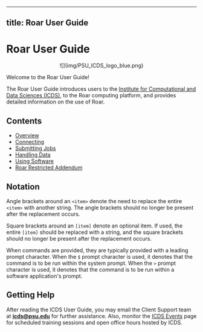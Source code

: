 
---
title: Roar User Guide
---


# Roar User Guide


<center>
![](img/PSU_ICDS_logo_blue.png)
</center>


Welcome to the Roar User Guide! 

The Roar User Guide introduces users to the [Institute for Computational and Data Sciences (ICDS)](https://icds.psu.edu), to the Roar computing platform, and provides detailed information on the use of Roar.


## Contents

- [Overview](01_Overview.md)
- [Connecting](02_Connecting.md)
- [Submitting Jobs](03_SubmittingJobs.md)
- [Handling Data](04_HandlingData.md)
- [Using Software](05_UsingSoftware.md)
- [Roar Restricted Addendum](06_RoarRestricted.md)


## Notation

Angle brackets around an `<item>` denote the need to replace the entire `<item>` with another string. The angle brackets should no longer be present after the replacement occurs.

Square brackets around an `[item]` denote an optional item. If used, the entire `[item]` should be replaced with a string, and the square brackets should no longer be present after the replacement occurs.

When commands are provided, they are typically provided with a leading prompt character. When the `$` prompt character is used, it denotes that the command is to be run within the system prompt. When the `>` prompt character is used, it denotes that the command is to be run within a software application's prompt.


## Getting Help

After reading the ICDS User Guide, you may email the Client Support team at **icds@psu.edu** for further assistance. Also, monitor the [ICDS Events](https://www.icds.psu.edu/news-events/events/) page for scheduled training sessions and open office hours hosted by ICDS.

